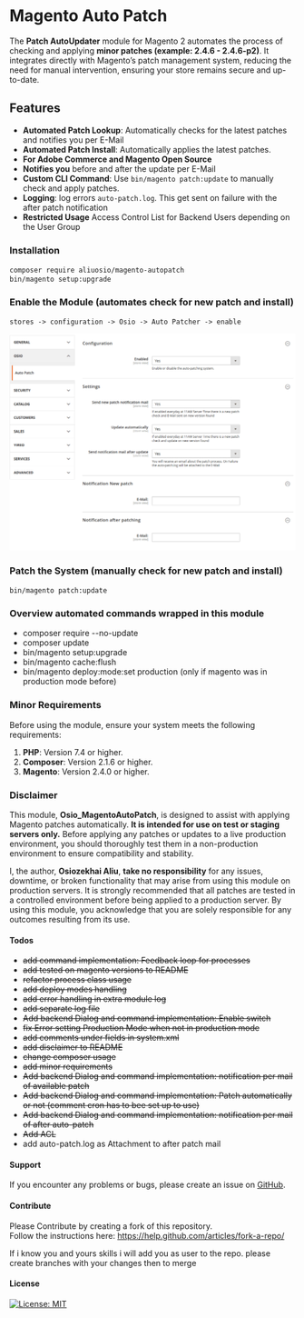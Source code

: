 # Magento Auto Patch

The **Patch AutoUpdater** module for Magento 2 automates the process of checking and applying **minor patches (example: 2.4.6 - 2.4.6-p2)**. It integrates directly with Magento’s patch management system, reducing the need for manual intervention, ensuring your store remains secure and up-to-date.

## Features
- **Automated Patch Lookup**: Automatically checks for the latest patches and notifies you per E-Mail
- **Automated Patch Install**: Automatically applies the latest patches.
- **For Adobe Commerce and Magento Open Source**
- **Notifies you** before and after the update per E-Mail
- **Custom CLI Command**: Use `bin/magento patch:update` to manually check and apply patches.
- **Logging**: log errors `auto-patch.log`. This get sent on failure with the after patch notification
- **Restricted Usage** Access Control List for Backend Users depending on the User Group

### Installation
    composer require aliuosio/magento-autopatch
    bin/magento setup:upgrade

### Enable the Module (automates check for new patch and install)
    stores -> configuration -> Osio -> Auto Patcher -> enable
<img src="backend-config.png" alt="Alt text" width="800"/>

### Patch the System (manually check for new patch and install)
    bin/magento patch:update

### Overview automated commands wrapped in this module
* composer require --no-update
* composer update
* bin/magento setup:upgrade
* bin/magento cache:flush
* bin/magento deploy:mode:set production (only if magento was in production mode before)

### Minor Requirements
Before using the module, ensure your system meets the following requirements:
1. **PHP**: Version 7.4 or higher.
2. **Composer**: Version 2.1.6 or higher.
3. **Magento**: Version 2.4.0 or higher.

### Disclaimer

This module, **Osio_MagentoAutoPatch**, is designed to assist with applying Magento patches automatically. **It is intended for use on test or staging servers only.** Before applying any patches or updates to a live production environment, you should thoroughly test them in a non-production environment to ensure compatibility and stability.

I, the author, **Osiozekhai Aliu**, **take no responsibility** for any issues, downtime, or broken functionality that may arise from using this module on production servers. It is strongly recommended that all patches are tested in a controlled environment before being applied to a production server.
By using this module, you acknowledge that you are solely responsible for any outcomes resulting from its use.

#### Todos
* ~~add command implementation: Feedback loop for processes~~
* ~~add tested on magento versions to README~~
* ~~refactor process class usage~~
* ~~add deploy modes handling~~
* ~~add error handling in extra module log~~
* ~~add separate log file~~
* ~~Add backend Dialog and command implementation: Enable switch~~
* ~~fix Error setting Production Mode when not in production mode~~
* ~~add comments under fields in system.xml~~
* ~~add disclaimer to README~~
* ~~change composer usage~~
* ~~add minor requirements~~
* ~~Add backend Dialog and command implementation: notification per mail of available patch~~
* ~~Add backend Dialog and command implementation: Patch automatically or not (comment cron has to bee set up to use)~~
* ~~Add backend Dialog and command implementation: notification per mail of after auto-patch~~
* ~~Add ACL~~
* add auto-patch.log as Attachment to after patch mail


#### Support
If you encounter any problems or bugs, please create an issue on [GitHub](https://github.com/aliuosio/MagentoAutoPatch/issues).

#### Contribute
Please Contribute by creating a fork of this repository.  
Follow the instructions here: https://help.github.com/articles/fork-a-repo/

If i know you and yours skills i will add you as user to the repo. please create branches with your changes then to merge

#### License
[![License: MIT](https://img.shields.io/badge/License-MIT-yellow.svg)](https://openng.de/source.org/licenses/MIT)
